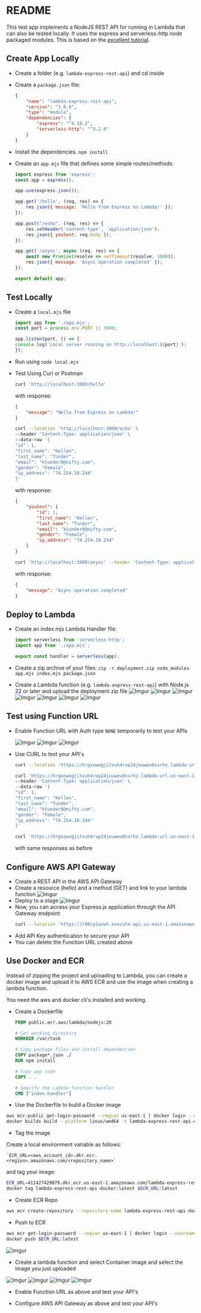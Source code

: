 # README

This test app implements a NodeJS REST API for running in Lambda that can also be tested locally. It uses the express and serverless-http node packaged modules. This is based on the [excellent tutorial](https://www.freecodecamp.org/news/serverless-architecture-with-aws-lambda/).

## Create App Locally

* Create a folder (e.g. `lambda-express-rest-api`) and cd inside

* Create a `package.json` file: 

    ```json
    {
        "name": "lambda-express-rest-api",
        "version": "1.0.0",
        "type": "module",
        "dependencies": {
            "express": "^4.18.2",
            "serverless-http": "^3.2.0"
        }
    }
    ```

* Install the dependencies. 
    `npm install`

* Create an `app.mjs` file that defines some simple routes/methods: 

    ```js
    import express from 'express';
    const app = express();

    app.use(express.json());

    app.get('/hello', (req, res) => {
        res.json({ message: 'Hello from Express on Lambda!' });
    });

    app.post("/echo", (req, res) => {
        res.setHeader('content-type', 'application/json');
        res.json({ youSent: req.body });
    });

    app.get('/async', async (req, res) => {
        await new Promise(resolve => setTimeout(resolve, 1000));
        res.json({ message: 'Async operation completed' });
    });

    export default app;
    ```

## Test Locally

* Create a `local.mjs` file

    ```js
    import app from './app.mjs';
    const port = process.env.PORT || 3000;

    app.listen(port, () => {
    console.log(`Local server running on http://localhost:${port}`);
    });
    ```

* Run using
    `node local.mjs`

* Test Using Curl or Postman

    ```bash
    curl 'http://localhost:3000/hello'
    ```

    with response:

    ```json
    {
        "message": "Hello from Express on Lambda!"
    }
    ```

    ```bash
    curl --location 'http://localhost:3000/echo' \
    --header 'Content-Type: application/json' \
    --data-raw '{
    "id": 1,
    "first_name": "Kellen",
    "last_name": "Tunder",
    "email": "ktunder0@nifty.com",
    "gender": "Female",
    "ip_address": "74.254.10.244"
    }'
    ```

    with response:

    ```json
    {
        "youSent": {
            "id": 1,
            "first_name": "Kellen",
            "last_name": "Tunder",
            "email": "ktunder0@nifty.com",
            "gender": "Female",
            "ip_address": "74.254.10.244"
        }
    }
    ```

    ```bash
    curl 'http://localhost:3000/async' --header 'Content-Type: application/json'
    ```

    with response:

    ```json
    {
        "message": "Async operation completed"
    }
    ```

## Deploy to Lambda

* Create an index.mjs Lambda Handler file:

    ```js
    import serverless from 'serverless-http';
    import app from './app.mjs';

    export const handler = serverless(app);
    ```

* Create a zip archive of your files:
    `zip -r deployment.zip node_modules app.mjs index.mjs package.json`

* Create a Lambda function (e.g. `lambda-express-rest-api`) with Node.js 22 or later and upload the deployment.zip file
    ![Imgur](https://i.imgur.com/knMF18V.png)
    ![Imgur](https://i.imgur.com/GsvgmAD.png)
    ![Imgur](https://i.imgur.com/NjPnU40.png)
    ![Imgur](https://i.imgur.com/4OqMITz.png)
    ![Imgur](https://i.imgur.com/iwlvkxQ.png)
    ![Imgur](https://i.imgur.com/UbP2ys5.png)
    ![Imgur](https://i.imgur.com/AFimWTH.png)

## Test using Function URL

* Enable Function URL with Auth type `NONE` temporarily to test your APIs

    ![Imgur](https://i.imgur.com/VObC6Or.png)
    ![Imgur](https://i.imgur.com/h1daddL.png)
    ![Imgur](https://i.imgur.com/4SstGeJ.png)

* Use CURL to test your API's

    ```bash
    curl --location 'https://hrgxowogjitvuh4rxp24jouweu0svrhz.lambda-url.us-east-1.on.aws/hello'
    ```

    ```bash
    curl 'https://hrgxowogjitvuh4rxp24jouweu0svrhz.lambda-url.us-east-1.on.aws/echo' \
    --header 'Content-Type: application/json' \
    --data-raw '{
    "id": 1,
    "first_name": "Kellen",
    "last_name": "Tunder",
    "email": "ktunder0@nifty.com",
    "gender": "Female",
    "ip_address": "74.254.10.244"
    }'
    ```

    ```bash
    curl 'https://hrgxowogjitvuh4rxp24jouweu0svrhz.lambda-url.us-east-1.on.aws/async' --header 'Content-Type: application/json'
    ```

    with same responses as before

## Configure AWS API Gateway

* Create a REST API in the AWS API Gateway
* Create a resource (hello) and a method (GET) and link to your lambda function
    ![Imgur](https://i.imgur.com/2DeDNtR.png)
* Deploy to a stage
    ![Imgur](https://i.imgur.com/vI9k9Ke.png)
* Now, you can access your Express.js application through the API Gateway endpoint
    ```bash
    curl --location 'https://r86cp1oowh.execute-api.us-east-1.amazonaws.com/prod/hello'
    ```
* Add API Key authentication to secure your API
* You can delete the Function URL created above

## Use Docker and ECR

Instead of zipping the project and uploading to Lambda, you can create a docker image and upload it to AWS ECR and use the image when creating a lambda function.

You need the aws and docker cli's installed and working.

* Create a Dockerfile

    ```dockerfile
    FROM public.ecr.aws/lambda/nodejs:20

    # Set working directory
    WORKDIR /var/task

    # Copy package files and install dependencies
    COPY package*.json ./
    RUN npm install

    # Copy app code
    COPY . .

    # Specify the Lambda function handler
    CMD ["index.handler"]
    ```

* Use the Dockerfile to build a Docker image

```bash
aws ecr-public get-login-password --region us-east-1 | docker login --username AWS --password-stdin public.ecr.aws
docker buildx build --platform linux/amd64 -t lambda-express-rest-api-docker .
```

* Tag the image

Create a local environment variable as follows:

    `ECR_URL=<aws_account_id>.dkr.ecr.<region>.amazonaws.com/<repository_name>`

and tag your image:

```bash
ECR_URL=411427429079.dkr.ecr.us-east-1.amazonaws.com/lambda-express-rest-api-docker
docker tag lambda-express-rest-api-docker:latest $ECR_URL:latest
```

* Create ECR Repo

```bash
aws ecr create-repository --repository-name lambda-express-rest-api-docker --region us-east-1
```

* Push to ECR

```bash
aws ecr get-login-password --region us-east-1 | docker login --username AWS --password-stdin $ECR_URL
docker push $ECR_URL:latest
```

![Imgur](https://i.imgur.com/9ax5gBU.png)

* Create a lambda function and select Container image and select the image you just uploaded

![Imgur](https://i.imgur.com/r1CxQXz.png)
![Imgur](https://i.imgur.com/ecjBqvd.png)
![Imgur](https://i.imgur.com/rOXoJbM.png)
![Imgur](https://i.imgur.com/VbFM4wi.png)

* Enable Function URL as above and test your API's

* Configure AWS API Gateway as above and test your API's